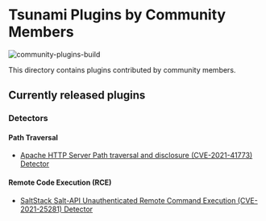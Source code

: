# Tsunami Plugins by Community Members

![community-plugins-build](https://github.com/google/tsunami-security-scanner-plugins/workflows/community-plugins-build/badge.svg)

This directory contains plugins contributed by community members.

## Currently released plugins

### Detectors

#### Path Traversal
*   [Apache HTTP Server Path traversal and disclosure (CVE-2021-41773) Detector](https://github.com/google/tsunami-security-scanner-plugins/tree/master/community/detectors/apache_http_server_cve_2021_41773)

#### Remote Code Execution (RCE)
*   [SaltStack Salt-API Unauthenticated Remote Command Execution (CVE-2021-25281) Detector](https://github.com/google/tsunami-security-scanner-plugins/tree/master/community/detectors/saltstack_cve_2021_25281)